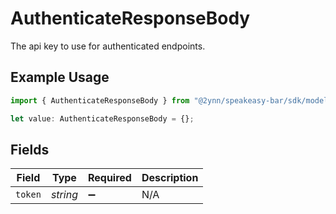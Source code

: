 # AuthenticateResponseBody

The api key to use for authenticated endpoints.

## Example Usage

```typescript
import { AuthenticateResponseBody } from "@2ynn/speakeasy-bar/sdk/models/operations";

let value: AuthenticateResponseBody = {};
```

## Fields

| Field              | Type               | Required           | Description        |
| ------------------ | ------------------ | ------------------ | ------------------ |
| `token`            | *string*           | :heavy_minus_sign: | N/A                |